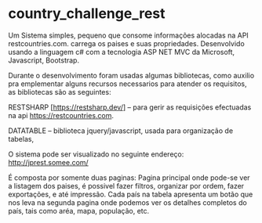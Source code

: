 # country_challenge_rest
Um Sistema simples, pequeno que consome informações alocadas na API restcountries.com. carrega os paises e suas propriedades. Desenvolvido usando a linguagem c# com a tecnologia ASP NET MVC da Microsoft, Javascript, Bootstrap.


Durante o desenvolvimento foram usadas algumas bibliotecas, como auxilio pra emplementar alguns  recursos necessarios para atender os requisitos, as bibliotecas são as seguintes:


RESTSHARP [https://restsharp.dev/] – para gerir as requisições efectuadas na api https://restcountries.com.

DATATABLE – biblioteca jquery/javascript, usada para organização de tabelas,

O sistema pode ser visualizado no seguinte endereço:
http://jprest.somee.com/


É composta por somente duas paginas:
Pagina principal onde pode-se ver a listagem dos paises, é possivel fazer filtros, organizar por ordem, fazer exportações, e até impressão.
Cada país na tabela apresenta um botão que nos leva na segunda pagina onde podemos ver os detalhes completos do país, tais como aréa, mapa, população, etc.
